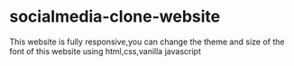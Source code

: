 # socialmedia-clone-website
 This website is fully responsive,you can change the theme and size of the font of this website
   using html,css,vanilla javascript
